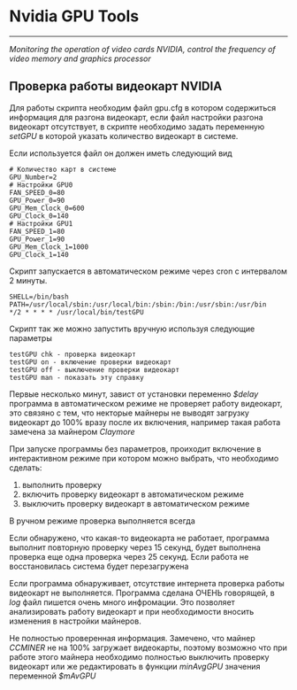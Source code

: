 # Nvidia GPU Tools
***
*Monitoring the operation of video cards NVIDIA, control the frequency of video memory and graphics processor*

## Проверка работы видеокарт NVIDIA

Для работы скрипта необходим файл gpu.cfg в котором содержиться информация для разгона видеокарт, если файл настройки разгона видеокарт отсутствует, в скрипте необходимо задать переменную *setGPU* в которой указать количество видеокарт в системе.

Если используется файл он должен иметь следующий вид
```shell
# Количество карт в системе
GPU_Number=2
# Настройки GPU0 
FAN_SPEED_0=80
GPU_Power_0=90
GPU_Mem_Clock_0=600
GPU_Clock_0=140
# Настройки GPU1
FAN_SPEED_1=80
GPU_Power_1=90
GPU_Mem_Clock_1=1000
GPU_Clock_1=140
``` 

Скрипт запускается в автоматическом режиме через cron с интервалом 2 минуты.
```shell
SHELL=/bin/bash
PATH=/usr/local/sbin:/usr/local/bin:/sbin:/bin:/usr/sbin:/usr/bin
*/2 * * * * /usr/local/bin/testGPU
```
Скрипт так же можно запустить вручную используя следующие параметры
```shell
testGPU chk - проверка видеокарт
testGPU on - включение проверки видеокарт
testGPU off - выключение проверки видеокарт
testGPU man - показать эту справку
```

Первые несколько минут, завист от установки переменно *$delay* программа в автоматическом режиме не проверяет работу видеокарт, это связяно с тем, что некторые майнеры не выводят загрузку видеокарт до 100% вразу после их включения, например такая работа замечена за майнером *Claymore* 

При запуске программы без параметров, проиходит включение в интерактивном режиме при котором можно выбрать, что необходимо сделать:
1. выполнить проверку
2. включить проверку видеокарт в автоматическом режиме
3. выключить проверку видеокарт в автоматическом режиме

В ручном режиме проверка выполняется всегда

Если обнаружено, что какая-то видеокарта не работает, программа выполнит повторную проверку через 15 секунд, будет выполнена проверка еще одна проверка через 25 секунд. Если работа не восстановилась система будет перезагружена

Если программа обнаруживает, отсутствие интернета проверка работы видеокарт не выполняется.
Программа сделана ОЧЕНЬ говорящей, в *log* файл пишется очень много инфромации. Это позволяет анализировать работу видеокарт и при необходимости вносить изменения в настройки майнеров.

Не полностью проверенная информация. Замечено, что майнер *CCMINER* не на 100% загружает видеокарты, поэтому возможно что при работе этого майнера необходимо полностью выключить проверку видеокарт или же редактировать в функции *minAvgGPU* значения переменной *$mAvGPU*


